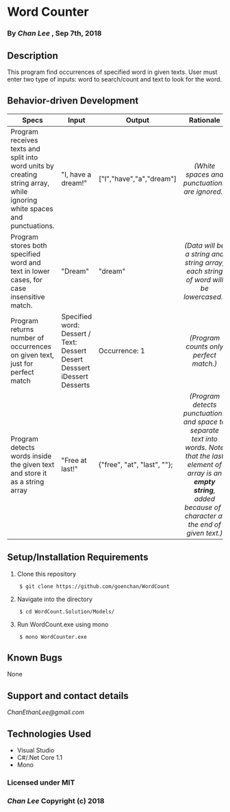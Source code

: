 # Word Counter

### By _Chan Lee_ , Sep 7th, 2018

## Description

This program find occurrences of specified word in given texts. User must enter two type of inputs: word to search/count and text to look for the word.


## Behavior-driven Development

| Specs    |  Input | Output | Rationale   
| ------------- |------------- |------------- |:-------------:|
| Program receives texts and split into word units by creating string array, while ignoring white spaces and punctuations. | "I, have a dream!"| ["I","have","a","dream"] | _(White spaces and punctuations are ignored.)_
| Program stores both specified word and text in lower cases, for case insensitive match. | "Dream" | "dream" | _(Data will be a string and string array, each string of word will be lowercased.)_
| Program returns number of occurrences on given text, just for perfect match | Specified word: Dessert / Text: Dessert Desert Desssert iDessert Desserts  | Occurrence: 1 | _(Program counts only perfect match.)_
| Program detects words inside the given text and store it as a string array | "Free at last!" | {"free", "at", "last", ""}; | _(Program detects punctuations and space to separate text into words. Note that the last element of array is an **empty string**, added because of ! character at the end of given text.)_


## Setup/Installation Requirements

1. Clone this repository
```
    $ git clone https://github.com/goenchan/WordCount
```
2. Navigate into the directory
```
    $ cd WordCount.Solution/Models/
```
3. Run WordCount.exe using mono
```
    $ mono WordCounter.exe
```


## Known Bugs

None

## Support and contact details

_ChanEthanLee@gmail.com_

## Technologies Used

* Visual Studio
* C#/.Net Core 1.1
* Mono

### Licensed under MIT

### _Chan Lee_ Copyright (c) 2018
